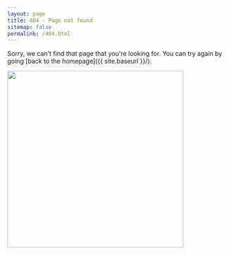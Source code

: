```yaml
---
layout: page
title: 404 - Page not found
sitemap: false
permalink: /404.html
---
```


Sorry, we can't find that page that you're looking for. You can try again by going [back to the homepage]({{ site.baseurl }}/).

<img src="https://vanngocthuyla.github.io/images/404.jpg" style="width: 400px;"/>
